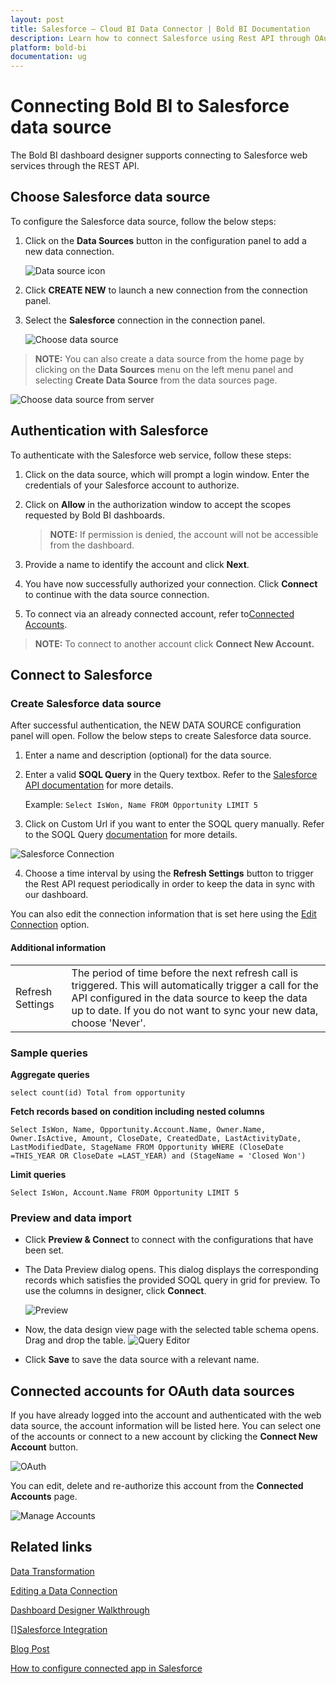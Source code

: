 ```yaml
---
layout: post
title: Salesforce – Cloud BI Data Connector | Bold BI Documentation
description: Learn how to connect Salesforce using Rest API through OAuth-based authentication with Bold BI Cloud.
platform: bold-bi
documentation: ug
---
```


# Connecting Bold BI to Salesforce data source
The Bold BI dashboard designer supports connecting to Salesforce web services through the REST API. 

## Choose Salesforce data source
To configure the Salesforce data source, follow the below steps:
1. Click on the **Data Sources** button in the configuration panel to add a new data connection.

   ![Data source icon](/static/assets/working-with-datasource/data-connectors/images/common/DataSourcesIcon.png)

2. Click **CREATE NEW** to launch a new connection from the connection panel.
3. Select the **Salesforce** connection in the connection panel.

   ![Choose data source](/static/assets/working-with-datasource/data-connectors/images/Salesforce/ChooseDS.png)

> **NOTE:**  You can also create a data source from the home page by clicking on the **Data Sources** menu on the left menu panel and selecting **Create Data Source** from the data sources page.

   ![Choose data source from server](/static/assets/working-with-datasource/data-connectors/images/Salesforce/ChooseDS_Server.png)

## Authentication with Salesforce
To authenticate with the Salesforce web service, follow these steps:

1. Click on the data source, which will prompt a login window. Enter the credentials of your Salesforce account to authorize.
2. Click on **Allow** in the authorization window to accept the scopes requested by Bold BI dashboards.

   > **NOTE:**  If permission is denied, the account will not be accessible from the dashboard.

3. Provide a name to identify the account and click **Next**. 
4. You have now successfully authorized your connection. Click **Connect** to continue with the data source connection.
5. To connect via an already connected account, refer to[Connected Accounts](/working-with-data-sources/data-connectors/salesforce/#connected-accounts-for-oauth-data-sources).

> **NOTE:**  To connect to another account click **Connect New Account.**


## Connect to Salesforce
### Create Salesforce data source
After successful authentication, the NEW DATA SOURCE configuration panel will open. Follow the below steps to create Salesforce data source.
1. Enter a name and description (optional) for the data source.
2. Enter a valid **SOQL Query** in the Query textbox. Refer to the [Salesforce API documentation](https://developer.salesforce.com/docs/atlas.en-us.soql_sosl.meta/soql_sosl/sforce_api_calls_soql_sosl_intro.htm) for more details.

    Example: `Select IsWon, Name FROM Opportunity LIMIT 5`

3. Click on Custom Url if you want to enter the SOQL query manually. Refer to the SOQL Query [documentation](https://developer.salesforce.com/docs/atlas.en-us.api_rest.meta/api_rest/using_resources_working_with_searches_and_queries.htm) for more details.

 ![Salesforce Connection](/static/assets/working-with-datasource/data-connectors/images/Salesforce/salesforce-connection.png)

4. Choose a time interval by using the **Refresh Settings** button to trigger the Rest API request periodically in order to keep the data in sync with our dashboard.

You can also edit the connection information that is set here using the [Edit Connection](/working-with-data-sources/editing-a-data-connection/) option.

#### Additional information
<table width="600">
<tr>
<td>
Refresh Settings
</td>
<td>
The period of time before the next refresh call is triggered. This will automatically trigger a call for the API configured in the data source to keep the data up to date. If you do not want to sync your new data, choose 'Never'.
</td>
</tr>
</table>

### Sample queries

**Aggregate queries**

`select count(id) Total from opportunity`

**Fetch records based on condition including nested columns**

`Select IsWon, Name, Opportunity.Account.Name, Owner.Name, Owner.IsActive, Amount, CloseDate, CreatedDate, LastActivityDate, LastModifiedDate, StageName FROM Opportunity WHERE (CloseDate =THIS_YEAR OR CloseDate =LAST_YEAR) and (StageName = 'Closed Won')`

**Limit queries**

`Select IsWon, Account.Name FROM Opportunity LIMIT 5`

### Preview and data import
* Click **Preview & Connect** to connect with the configurations that have been set.
* The Data Preview dialog opens. This dialog displays the corresponding records which satisfies the provided SOQL query in grid for preview. To use the columns in designer, click **Connect**.

   ![Preview](/static/assets/working-with-datasource/data-connectors/images/Salesforce/Preview.png)

* Now, the data design view page with the selected table schema opens. Drag and drop the table.
   ![Query Editor](/static/assets/working-with-datasource/data-connectors/images/Salesforce/QueryEditor.png)

* Click **Save** to save the data source with a relevant name.

## Connected accounts for OAuth data sources
If you have already logged into the account and authenticated with the web data source, the account information will be listed here. You can select one of the accounts or connect to a new account by clicking the **Connect New Account** button.

   ![OAuth](/static/assets/working-with-datasource/data-connectors/images/Salesforce/OAuthDS.png)

You can edit, delete and re-authorize this account from the **Connected Accounts** page.

   ![Manage Accounts](/static/assets/working-with-datasource/data-connectors/images/Salesforce/ManageDS.png)

## Related links
[Data Transformation](/working-with-data-sources/data-modeling/joining-table/)

[Editing a Data Connection](/working-with-data-sources/editing-a-data-connection/)   

[Dashboard Designer Walkthrough](/getting-started/creating-dashboard/)

[]<a href="https://www.boldbi.com/integrations/salesforce?utm_source=syncfusion&utm_medium=documentation&utm_campaign=boldbisalesforceintegration" target="_blank">Salesforce Integration</a>

<a href="https://www.boldbi.com/blog/measuring-email-campaign-performance-with-mailchimp-and-salesforce-crm-data-using-bold-bi" target="_blank"> Blog Post</a>

<a href="https://www.boldbi.com/kb/security/how-to-configure-connected-app-in-salesforce" target="_blank">How to configure connected app in Salesforce</a>